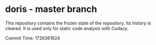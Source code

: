 # doris - master branch

This repository contains the frozen state of the repository.
Its history is cleared. It is used only for static code
analysis with Codacy.

Commit Time: 1726361624